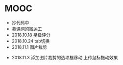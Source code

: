 # MOOC
* 抄代码中
* 慕课网的搬运工
* 2018.10.18 星级评分
* 2018.10.24 tab切换
* 2018.11.1 图片裁剪
+ 2018.11.3 添加图片裁剪的选项框移动
           上传鼠标拖动效果
